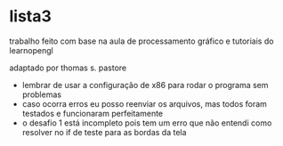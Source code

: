 # lista3
 
trabalho feito com base na aula de processamento gráfico e tutoriais do learnopengl

adaptado por thomas s. pastore

- lembrar de usar a configuração de x86 para rodar o programa sem problemas
- caso ocorra erros eu posso reenviar os arquivos, mas todos foram testados e funcionaram perfeitamente
- o desafio 1 está incompleto pois tem um erro que não entendi como resolver no if de teste para as bordas da tela